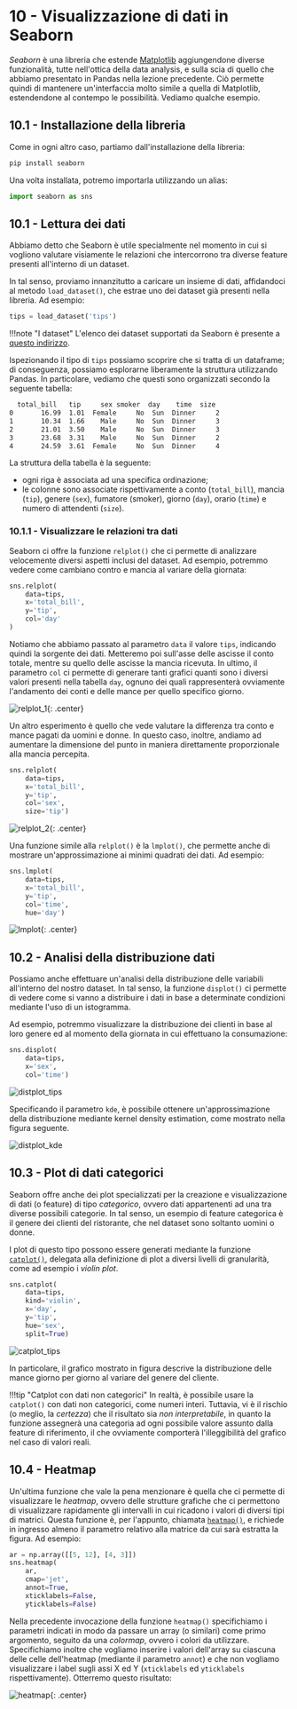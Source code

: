 # 10 - Visualizzazione di dati in Seaborn

*Seaborn* è una libreria che estende [Matplotlib](../08_matplotlib/lecture.md) aggiungendone diverse funzionalità, tutte nell'ottica della data analysis, e sulla scia di quello che abbiamo presentato in Pandas nella lezione precedente. Ciò permette quindi di mantenere un'interfaccia molto simile a quella di Matplotlib, estendendone al contempo le possibilità. Vediamo qualche esempio.

## 10.1 - Installazione della libreria

Come in ogni altro caso, partiamo dall'installazione della libreria:

```sh
pip install seaborn
```

Una volta installata, potremo importarla utilizzando un alias:

```py
import seaborn as sns
```

## 10.1 - Lettura dei dati

Abbiamo detto che Seaborn è utile specialmente nel momento in cui si vogliono valutare visiamente le relazioni che intercorrono tra diverse feature presenti all'interno di un dataset.

In tal senso, proviamo innanzitutto a caricare un insieme di dati, affidandoci al metodo `load_dataset()`, che estrae uno dei dataset già presenti nella libreria. Ad esempio:

```py
tips = load_dataset('tips')
```

!!!note "I dataset"
    L'elenco dei dataset supportati da Seaborn è presente a [questo indirizzo](https://github.com/mwaskom/seaborn-data).

Ispezionando il tipo di `tips` possiamo scoprire che si tratta di un dataframe; di conseguenza, possiamo esplorarne liberamente la struttura utilizzando Pandas. In particolare, vediamo che questi sono organizzati secondo la seguente tabella:

```sh
  total_bill   tip     sex smoker  day    time  size
0       16.99  1.01  Female     No  Sun  Dinner     2
1       10.34  1.66    Male     No  Sun  Dinner     3
2       21.01  3.50    Male     No  Sun  Dinner     3
3       23.68  3.31    Male     No  Sun  Dinner     2
4       24.59  3.61  Female     No  Sun  Dinner     4
```

La struttura della tabella è la seguente:

* ogni riga è associata ad una specifica ordinazione;
* le colonne sono associate rispettivamente a conto (`total_bill`), mancia (`tip`), genere (`sex`), fumatore (smoker), giorno (`day`), orario (`time`) e numero di attendenti (`size`).

### 10.1.1 - Visualizzare le relazioni tra dati

Seaborn ci offre la funzione `relplot()` che ci permette di analizzare velocemente diversi aspetti inclusi del dataset. Ad esempio, potremmo vedere come cambiano contro e mancia al variare della giornata:

```py
sns.relplot(
    data=tips,
    x='total_bill',
    y='tip',
    col='day'
)
```

Notiamo che abbiamo passato al parametro `data` il valore `tips`, indicando quindi la sorgente dei dati. Metteremo poi sull'asse delle ascisse il conto totale, mentre su quello delle ascisse la mancia ricevuta. In ultimo, il parametro `col` ci permette di generare tanti grafici quanti sono i diversi valori presenti nella tabella `day`, ognuno dei quali rappresenterà ovviamente l'andamento dei conti e delle mance per quello specifico giorno.

![relplot_1](./images/relplot_1.png){: .center}

Un altro esperimento è quello che vede valutare la differenza tra conto e mance pagati da uomini e donne. In questo caso, inoltre, andiamo ad aumentare la dimensione del punto in maniera direttamente proporzionale alla mancia percepita.

```py
sns.relplot(
    data=tips,
    x='total_bill',
    y='tip',
    col='sex',
    size='tip')
```

![relplot_2](./images/relplot_2.png){: .center}

Una funzione simile alla `relplot()` è la `lmplot()`, che permette anche di mostrare un'approssimazione ai minimi quadrati dei dati. Ad esempio:

```py
sns.lmplot(
    data=tips,
    x='total_bill',
    y='tip',
    col='time',
    hue='day')
```

![lmplot](./images/lmplot.png){: .center}

## 10.2 - Analisi della distribuzione dati

Possiamo anche effettuare un'analisi della distribuzione delle variabili all'interno del nostro dataset. In tal senso, la funzione `displot()` ci permette di vedere come si vanno a distribuire i dati in base a determinate condizioni mediante l'uso di un istogramma.

Ad esempio, potremmo visualizzare la distribuzione dei clienti in base al loro genere ed al momento della giornata in cui effettuano la consumazione:

```py
sns.displot(
    data=tips,
    x='sex',
    col='time')
```

![distplot_tips](./images/distplot_tips.png)

Specificando il parametro `kde`, è possibile ottenere un'approssimazione della distribuzione mediante kernel density estimation, come mostrato nella figura seguente.

![distplot_kde](./images/distplotkde.png)

## 10.3 - Plot di dati categorici

Seaborn offre anche dei plot specializzati per la creazione e visualizzazione di dati (o feature) di tipo *categorico*, ovvero dati appartenenti ad una tra diverse possibili categorie. In tal senso, un esempio di feature categorica è il genere dei clienti del ristorante, che nel dataset sono soltanto uomini o donne.

I plot di questo tipo possono essere generati mediante la funzione [`catplot()`](https://seaborn.pydata.org/generated/seaborn.catplot.html), delegata alla definizione di plot a diversi livelli di granularità, come ad esempio i *violin plot*.

```py
sns.catplot(
    data=tips,
    kind='violin',
    x='day',
    y='tip',
    hue='sex',
    split=True)
```

![catplot_tips](./images/violinplot.png)

In particolare, il grafico mostrato in figura descrive la distribuzione delle mance giorno per giorno al variare del genere del cliente.

!!!tip "Catplot con dati non categorici"
    In realtà, è possibile usare la `catplot()` con dati non categorici, come numeri interi. Tuttavia, vi è il rischio (o meglio, la *certezza*) che il risultato sia *non interpretabile*, in quanto la funzione assegnerà una categoria ad ogni possibile valore assunto dalla feature di riferimento, il che ovviamente comporterà l'illeggibilità del grafico nel caso di valori reali.

## 10.4 - Heatmap

Un'ultima funzione che vale la pena menzionare è quella che ci permette di visualizzare le *heatmap*, ovvero delle strutture grafiche che ci permettono di visualizzare rapidamente gli intervalli in cui ricadono i valori di diversi tipi di matrici. Questa funzione è, per l'appunto, chiamata [`heatmap()`](https://seaborn.pydata.org/generated/seaborn.heatmap.html), e richiede in ingresso almeno il parametro relativo alla matrice da cui sarà estratta la figura. Ad esempio:

```py
ar = np.array([[5, 12], [4, 3]])
sns.heatmap(
    ar,
    cmap='jet',
    annot=True,
    xticklabels=False,
    yticklabels=False)
```

Nella precedente invocazione della funzione `heatmap()` specifichiamo i parametri indicati in modo da passare un array (o similari) come primo argomento, seguito da una *colormap*, ovvero i colori da utilizzare. Specifichiamo inoltre che vogliamo inserire i valori dell'array su ciascuna delle celle dell'heatmap (mediante il parametro `annot`) e che non vogliamo visualizzare i label sugli assi X ed Y (`xticklabels` ed `yticklabels` rispettivamente). Otterremo questo risultato:

![heatmap](./images/heatmap.png){: .center}
